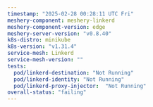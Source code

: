 ```yaml
---
timestamp: "2025-02-28 00:28:11 UTC Fri"
meshery-component: meshery-linkerd
meshery-component-version: edge
meshery-server-version: "v0.8.40"
k8s-distro: minikube
k8s-version: "v1.31.4"
service-mesh: Linkerd
service-mesh-version: ""
tests:
  pod/linkerd-destination: "Not Running"
  pod/linkerd-identity: "Not Running"
  pod/linkerd-proxy-injector:  "Not Running"
overall-status: "failing"
---
```


